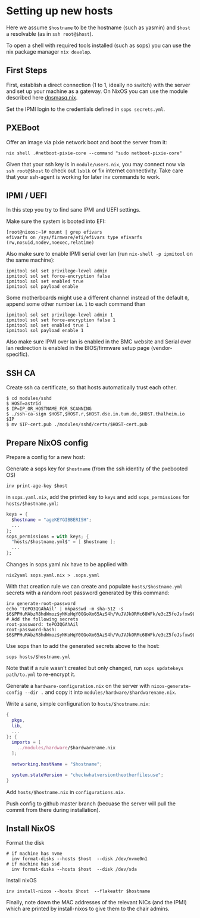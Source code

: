 # Setting up new hosts

Here we assume `$hostname` to be the hostname (such as yasmin) and `$host` a resolvable (as in `ssh root@$host`).

To open a shell with required tools installed (such as sops) you can use the nix package manager `nix develop`.


## First Steps

First, establish a direct connection (1 to 1, ideally no switch) with the server and set up your machine as a gateway. 
On NixOS you can use the module described here [dnsmasq.nix](DNSMASQ.md).

Set the IPMI login to the credentials defined in `sops secrets.yml`.


## PXEBoot


Offer an image via pixie network boot and boot the server from it:

```
nix shell .#netboot-pixie-core --command "sudo netboot-pixie-core"
```

Given that your ssh key is in `module/users.nix`, you may connect now via `ssh root@$host` to check out `lsblk` or fix internet connectivity. 
Take care that your ssh-agent is working for later inv commands to work. 


## IPMI / UEFI

In this step you try to find sane IPMI and UEFI settings.

Make sure the system is booted into EFI:

```
[root@nixos:~]# mount | grep efivars
efivarfs on /sys/firmware/efi/efivars type efivarfs (rw,nosuid,nodev,noexec,relatime)
```

Also make sure to enable IPMI serial over lan (run `nix-shell -p ipmitool` on the same machine):

```console
ipmitool sol set privilege-level admin
ipmitool sol set force-encryption false
ipmitool sol set enabled true
ipmitool sol payload enable
```

Some motherboards might use a different channel instead of the default `0`, append some other number
i.e. `1` to each command than

```
ipmitool sol set privilege-level admin 1
ipmitool sol set force-encryption false 1
ipmitool sol set enabled true 1
ipmitool sol payload enable 1
```

Also make sure IPMI over lan is enabled in the BMC website and Serial over lan
redirection is enabled in the BIOS/firmware setup page (vendor-specific).

## SSH CA

Create ssh ca certificate, so that hosts automatically trust each other.
``` console
$ cd modules/sshd
$ HOST=astrid
$ IP=IP_OR_HOSTNAME_FOR_SCANNING
$ ./ssh-ca-sign $HOST,$HOST.r,$HOST.dse.in.tum.de,$HOST.thalheim.io $IP
$ mv $IP-cert.pub ./modules/sshd/certs/$HOST-cert.pub
```

## Prepare NixOS config

Prepare a config for a new host:

Generate a sops key for `$hostname` (from the ssh identity of the pxebooted OS)

```
inv print-age-key $host
```

in `sops.yaml.nix`, add the printed key to `keys` and add `sops_permissions` for `hosts/$hostname.yml`:

```nix
keys = {
  $hostname = "ageKEYGIBBERISH";
  ...
};
sops_permissions = with keys; {
  "hosts/$hostname.yml$" = [ $hostname ];
  ...
};
```

Changes in sops.yaml.nix have to be applied with

```
nix2yaml sops.yaml.nix > .sops.yaml
```

With that creation rule we can create and populate `hosts/$hostname.yml` secrets with a random root password generated by this command:

```
inv generate-root-password
echo 'tePO3QGAhAil' | mkpasswd -m sha-512 -s
$6$PPHuMAbzR8hdWmoz$yNKoHqY0GGoXm65AzS4h/VuJVJkORMc68WFk/e3cZ5foJsfxw9LeFBP5s/L5muRZF4/RVn3xYVYPbBGEYo3Xq0
# Add the following secrets
root-password: tePO3QGAhAil
root-password-hash: $6$PPHuMAbzR8hdWmoz$yNKoHqY0GGoXm65AzS4h/VuJVJkORMc68WFk/e3cZ5foJsfxw9LeFBP5s/L5muRZF4/RVn3xYVYPbBGEYo3Xq0
```

Use sops than to add the generated secrets above to the host:

```
sops hosts/$hostname.yml
```

Note that if a rule wasn't created but only changed, run `sops updatekeys path/to.yml` to re-encrypt it.

Generate a `hardware-configuration.nix` on the server with `nixos-generate-config --dir .` and copy it into `modules/hardware/$hardwarename.nix`.

Write a sane, simple configuration to `hosts/$hostname.nix`:

```nix
{
  pkgs,
  lib,
  ...
}: {
  imports = [
    ../modules/hardware/$hardwarename.nix
  ];

  networking.hostName = "$hostname";

  system.stateVersion = "checkwhatversiontheotherfilesuse";
}
```

Add `hosts/$hostname.nix` in `configurations.nix`.

Push config to github master branch (becuase the server will pull the commit from there during installation).

## Install NixOS

Format the disk

```
# if machine has nvme 
  inv format-disks --hosts $host  --disk /dev/nvme0n1
# if machine has ssd
  inv format-disks --hosts $host  --disk /dev/sda
```

Install nixOS

```
inv install-nixos --hosts $host  --flakeattr $hostname
```

Finally, note down the MAC addresses of the relevant NICs (and the IPMI) which are printed by install-nixos to give them to the chair admins. 
